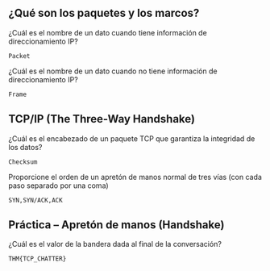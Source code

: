 ## ¿Qué son los paquetes y los marcos?

¿Cuál es el nombre de un dato cuando  tiene  información de direccionamiento IP?

    Packet

¿Cuál es el nombre de un dato cuando  no tiene  información de direccionamiento IP?

    Frame

##  TCP/IP (The Three-Way Handshake)

¿Cuál es el encabezado de un paquete TCP que garantiza la integridad de los datos?

    Checksum

Proporcione el orden de un apretón de manos normal de tres vías (con cada paso separado por una coma)

    SYN,SYN/ACK,ACK

## Práctica – Apretón de manos  (Handshake)

¿Cuál es el valor de la bandera dada al final de la conversación?

    THM{TCP_CHATTER}